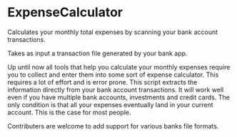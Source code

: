 # ExpenseCalculator
Calculates your monthly total expenses by scanning your bank account transactions. 

Takes as input a transaction file generated by your bank app.

Up until now all tools that help you calculate your monthly expenses require you to collect
and enter them into some sort of expense calculator. This requires a lot of effort and is 
error prone. 
This script extracts the information directly from your bank account transactions.
It will work well even if you have multiple bank accounts, investments and credit cards.
The only condition is that all your expenses eventually land in your current account. This is
the case for most people.


Contributers are welcome to add support for various banks file formats. 
